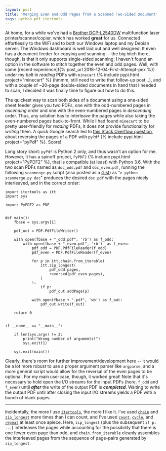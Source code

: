 ```yaml
---
layout: post
title: 'Merging Even and Odd Pages from a Scanned Two-Sided Document'
tags: python pdf itertools
---
```


At home, for a while we've had a [Brother DCP-L2540DW](https://www.brother-usa.com/products/dcpl2540dw) multifunction laser printer/scanner/copier, which has worked **great** for us. Connected effortlessly to the WiFi and to both our Windows laptop and my Debian server.  The Windows dashboard is well laid out and well designed.  It even has a document feeder for copying and scanning---the big hitch there, though, is that it only supports single-sided scanning; I haven't found an option in the software to stitch together the even and odd pages. Well, with some [recent experience]({% post_url 2018-12-04-First-Attempt-pex %}) under my belt in *reading* PDFs with `minecart` {% include pypi.html project="minecart" %} (hmmm, still need to write that follow-up post...), and with a couple of ~20-page double-sided documents in hand that I needed to scan, I decided it was finally time to figure out how to do this.

The quickest way to scan both sides of a document using a one-sided sheet feeder gives you two PDFs, one with the odd-numbered pages in *ascending* order and one with the even-numbered pages in *descending* order.  Thus, any solution has to interleave the pages while also taking the even-numbered pages back-to-front.  While I had found `minecart` to be pretty user-friendly for *reading* PDFs, it does not provide functionality for *writing* them.  A quick Google search led to [this Stack Overflow question](https://stackoverflow.com/q/5425439/4376000), about reversing the pages of a PDF with `pyPdf` {% include pypi.html project="pyPdf" %}.  Score!

Long story short: `pyPdf` is Python 2 only, and thus wasn't an option for me. However, it has a spinoff project, `PyPDF2` {% include pypi.html project="PyPDF2" %}, that is compatible (at least) with Python 3.6. With the two scan PDFs named as `doc_odd.pdf` and `doc_even.pdf`, running the following `scanmerge.py` script (also posted as a [Gist](https://gist.github.com/bskinn/6f1b769d9ca0338c5056c6878c70be62)) as "`> python scanmerge.py doc`" produces the desired `doc.pdf` with the pages nicely interleaved, and in the correct order:

```
import itertools as itt
import sys

import PyPDF2 as PDF


def main():
    fbase = sys.argv[1]

    pdf_out = PDF.PdfFileWriter()

    with open(fbase + "_odd.pdf", 'rb') as f_odd:
        with open(fbase + "_even.pdf", 'rb')  as f_even:
            pdf_odd = PDF.PdfFileReader(f_odd)
            pdf_even = PDF.PdfFileReader(f_even)

            for p in itt.chain.from_iterable(
                itt.zip_longest(
                    pdf_odd.pages,
                    reversed(pdf_even.pages),
                )
            ):
                if p:
                    pdf_out.addPage(p)

            with open(fbase + ".pdf", 'wb') as f_out:
                pdf_out.write(f_out)

    return 0


if __name__ == "__main__":

    if len(sys.argv) != 2:
        print("Wrong number of arguments!")
        sys.exit(1)

    sys.exit(main())
```

Clearly, there's room for further improvement/development here -- it would be a lot more robust to use a proper argument parser like `argparse`, and a more general script would allow for the reversal of the even pages to be optional.  For my main use-case, though, it worked great! Note that it's necessary to hold open the I/O streams for the input PDFs (here, `f_odd` and `f_even`) until ***after*** the write of the output PDF is ***completed***. Waiting to write the output PDF until after closing the input I/O streams yields a PDF with a bunch of blank pages.

-----

Incidentally, the more I use [`itertools`](https://docs.python.org/3/library/itertools.html), the more I like it. I've used [`chain`](https://docs.python.org/3/library/itertools.html#itertools.chain) and [`zip_longest`](https://docs.python.org/3/library/itertools.html#itertools.zip_longest) more times than I can count, and I've used [`count`](https://docs.python.org/3/library/itertools.html#itertools.count), [`cycle`](https://docs.python.org/3/library/itertools.html#itertools.cycle), and [`repeat`](https://docs.python.org/3/library/itertools.html#itertools.repeat) at least once apiece.  Here, `zip_longest` (plus the subsequent `if p: ...`) interleaves the pages while accounting for the possibility that there is one fewer even page than odd, and `chain.from_iterable` cleanly assembles the interleaved pages from the sequence of page-pairs generated by `zip_longest`.

